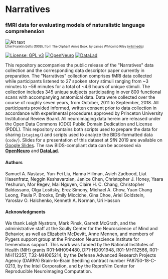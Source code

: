 # Narratives  
### fMRI data for evaluating models of naturalistic language comprehension

![Alt text](https://upload.wikimedia.org/wikipedia/commons/a/a0/Orphant_Annie_Book_%E2%80%93_Title_page.jpg?raw=true&s=100 "The Orphant Annie Book")  
<sub><sup>Ethel Franklin Betts (1908), from The Orphant Annie Book, by James Whitcomb Riley ([wikimedia](https://commons.wikimedia.org/wiki/File:Orphant_Annie_Book_%E2%80%93_Title_page.jpg))</sup></sub>

[![License: GPL v3](https://img.shields.io/badge/License-GPLv3-blue.svg)](https://www.gnu.org/licenses/gpl-3.0)
[![OpenNeuro](https://img.shields.io/badge/Data-OpenNeuro-teal)](https://openneuro.org/datasets/ds002345)
[![DataLad](https://img.shields.io/badge/Data-DataLad-orange)](http://datasets.datalad.org/?dir=/labs/hasson/narratives)

This repository accompanies the public release of the "Narratives" data collection and the corresponding data descriptor paper currently in preparation. The "Narratives" collection comprises fMRI data collected while participants listened to 27 spoken story stimuli ranging from ~3 minutes to ~56 minutes for a total of ~4.6 hours of unique stimuli. The collection includes 345 unique subjects participating in over 800 functional scans with accompanying anatomical data. Data were collected over the course of roughly seven years, from October, 2011 to September, 2018. All participants provided informed, written consent prior to data collection in accordance with experimental procedures approved by Princeton University Institutional Review Board. All neuroimaging data herein are released under the Open Data Commons (ODC) Public Domain Dedication and License (PDDL). This repository contains both scripts used to prepare the data for sharing (`staging/`) and scripts used to analyze the BIDS-formatted data (`code/`). Slides for a presentation of this dataset at SfN 2019 are available on [Google Slides](https://docs.google.com/presentation/d/1KNViRGPHFf53PJLTM-1B1ZguHXSPWR2nppkLWNLSuy8/edit?usp=sharing). The raw BIDS-compliant data can be accessed via [**OpenNeuro**](https://openneuro.org/datasets/ds002345) and [**DataLad**](http://datasets.datalad.org/?dir=/labs/hasson/narratives).

#### Authors
Samuel A. Nastase, Yun-Fei Liu, Hanna Hillman, Asieh Zadbood, Liat Hasenfratz, Neggin Keshavarzian, Janice Chen, Christopher J. Honey, Yaara Yeshurun, Mor Regev, Mai Nguyen, Claire H. C. Chang, Christopher Baldassano, Olga Lositsky, Erez Simony, Michael A. Chow, Yuan Chang Leong, Paula P. Brooks, Emily Micciche, Gina Choe, Ariel Goldstein, Yaroslav O. Halchenko, Kenneth A. Norman, Uri Hasson

#### Acknowledgments
We thank Leigh Nystrom, Mark Pinsk, Garrett McGrath, and the administrative staff at the Scully Center for the Neuroscience of Mind and Behavior, as well as Elizabeth McDevitt, Anne Mennen, and members of Pygers support group at the Princeton Neuroscience Institute for tremendous support. This work was funded by the National Institutes of Health (NIH) grants R01-MH094480, DP1-HD091948, R01-MH112566, R01-MH112357, T32-MH065214, by the Defense Advanced Research Projects Agency (DARPA) Brain-to-Brain Seedling contract number FA8750-18-C-0213, by the Intel Corporation, and by the ReproNim Center for Reproducible Neuroimaging Computation.
